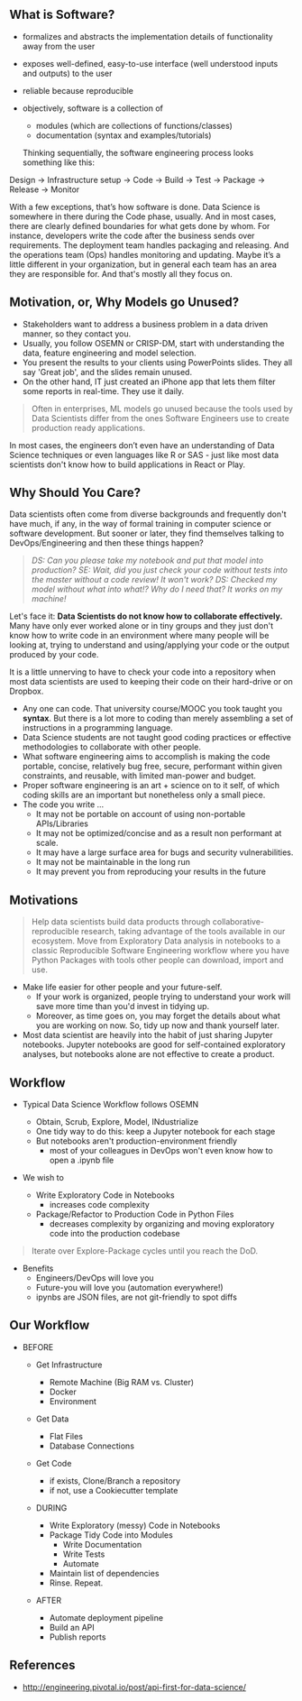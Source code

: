 ## What is Software?

- formalizes and abstracts the implementation details of functionality away from the user
- exposes well-defined, easy-to-use interface (well understood inputs and outputs) to the user
- reliable because reproducible
- objectively, software is a collection of
  - modules (which are collections of functions/classes)
  - documentation (syntax and examples/tutorials)

  Thinking sequentially, the software engineering process looks something like this:

 Design -> Infrastructure setup -> Code -> Build -> Test -> Package -> Release -> Monitor

 With a few exceptions, that’s how software is done. Data Science is somewhere in there during the Code phase, usually. And in most cases, there are clearly defined boundaries for what gets done by whom. For instance, developers write the code after the business sends over requirements. The deployment team handles packaging and releasing. And the operations team (Ops) handles monitoring and updating. Maybe it’s a little different in your organization, but in general each team has an area they are responsible for. And that's mostly all they focus on.

## Motivation, or, Why Models go Unused?

- Stakeholders want to address a business problem in a data driven manner, so they contact you.
- Usually, you follow OSEMN or CRISP-DM, start with understanding the data, feature engineering and model selection.
- You present the results to your clients using PowerPoints slides. They all say 'Great job', and the slides remain unused.
- On the other hand, IT just created an iPhone app that lets them filter some reports in real-time. They use it daily.

> Often in enterprises, ML models go unused because the tools used by Data Scientists differ from the ones Software Engineers  use to create production ready applications.

In most cases, the engineers don’t even have an understanding of Data Science techniques or even languages like R or SAS - just like most data scientists don't know how to build applications in React or Play.


## Why Should You Care?

Data scientists often come from diverse backgrounds and frequently don't have much, if any, in the way of formal training in computer science or software development. But sooner or later, they find themselves talking to DevOps/Engineering and then these things happen?

> _DS: Can you please take my notebook and put that model into production?_
_SE: Wait, did you just check your code without tests into the master without a code review! It won't work?_
_DS: Checked my model without what into what!? Why do I need that? It works on my machine!_

Let's face it: **Data Scientists do not know how to collaborate effectively.**
Many have only ever worked alone or in tiny groups and they just don't know how to write code in an environment where many people will be looking at, trying to understand and using/applying your code or the output produced by your code.

It is a little unnerving to have to check your code into a repository when most data scientists are used to keeping their code on their hard-drive or on Dropbox.

- Any one can code. That university course/MOOC you took taught you **syntax**. But there is a lot more to coding than merely assembling a set of instructions in a programming language.
- Data Science students are not taught good coding practices or effective methodologies to collaborate with other people.
- What software engineering aims to accomplish is making the code portable, concise, relatively bug free, secure, performant within given constraints, and reusable, with limited man-power and budget.
- Proper software engineering is an art + science on to it self, of which coding skills are an important but nonetheless only a small piece.
- The code you write ...
  - It may not be portable on account of using non-portable APIs/Libraries
  - It may not be optimized/concise and as a result non performant at scale.
  - It may have a large surface area for bugs and security vulnerabilities.
  - It may not be maintainable in the long run
  - It may prevent you from reproducing your results in the future

## Motivations

> Help data scientists build data products through collaborative-reproducible research, taking advantage of the tools available in our ecosystem.
Move from Exploratory Data analysis in notebooks to a classic Reproducible Software Engineering workflow where you have Python Packages with tools other people can download, import and use.

- Make life easier for other people and your future-self.
  - If your work is organized, people trying to understand your work will save more time than you'd invest in tidying up.
  - Moreover, as time goes on, you may forget the details about what you are working on now. So, tidy up now and thank yourself later.  
- Most data scientist are heavily into the habit of just sharing Jupyter notebooks. Jupyter notebooks are good for self-contained exploratory analyses, but notebooks alone are not effective to create a product.


## Workflow

- Typical Data Science Workflow follows OSEMN
  - Obtain, Scrub, Explore, Model, INdustrialize
  - One tidy way to do this: keep a Jupyter notebook for each stage
  - But notebooks aren't production-environment friendly
    - most of your colleagues in DevOps won't even know how to open a .ipynb file

- We wish to
  - Write Exploratory Code in Notebooks
    - increases code complexity
  - Package/Refactor to Production Code in Python Files
    - decreases complexity by organizing and moving exploratory code into the production codebase

> Iterate over Explore-Package cycles until you reach the DoD.

- Benefits
  - Engineers/DevOps will love you
  - Future-you will love you (automation everywhere!)
  - ipynbs are JSON files, are not git-friendly to spot diffs

## Our Workflow

- BEFORE
  - Get Infrastructure
    - Remote Machine (Big RAM vs. Cluster)
    - Docker
    - Environment
  - Get Data
    - Flat Files
    - Database Connections
  - Get Code
    - if exists, Clone/Branch a repository
    - if not, use a Cookiecutter template

  - DURING
    - Write Exploratory (messy) Code in Notebooks
    - Package Tidy Code into Modules
      - Write Documentation
      - Write Tests
      - Automate
    - Maintain list of dependencies
    - Rinse. Repeat.

  - AFTER
    - Automate deployment pipeline
    - Build an API
    - Publish reports

## References

  - http://engineering.pivotal.io/post/api-first-for-data-science/
